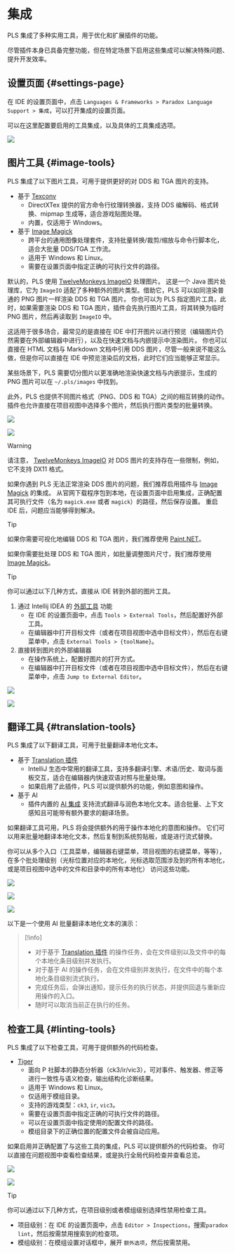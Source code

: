 # 集成

PLS 集成了多种实用工具，用于优化和扩展插件的功能。

尽管插件本身已具备完整功能，但在特定场景下启用这些集成可以解决特殊问题、提升开发效率。

## 设置页面 {#settings-page}

在 IDE 的设置页面中，点击 `Languages & Frameworks > Paradox Language Support > 集成`，可以打开集成的设置页面。

可以在这里配置要启用的工具集成，以及具体的工具集成选项。

![](../images/integrations/integrations_settings_1.png)

## 图片工具 {#image-tools}

PLS 集成了以下图片工具，可用于提供更好的对 DDS 和 TGA 图片的支持。

- 基于 [Texconv](https://github.com/microsoft/DirectXTex/wiki/Texconv)
  - DirectXTex 提供的官方命令行纹理转换器，支持 DDS 编解码、格式转换、mipmap 生成等，适合游戏贴图处理。
  - 内置，仅适用于 Windows。
- 基于 [Image Magick](https://www.imagemagick.org)
  - 跨平台的通用图像处理套件，支持批量转换/裁剪/缩放与命令行脚本化，适合大批量 DDS/TGA 工作流。
  - 适用于 Windows 和 Linux。
  - 需要在设置页面中指定正确的可执行文件的路径。

默认的，PLS 使用 [TwelveMonkeys ImageIO](https://github.com/haraldk/TwelveMonkeys) 处理图片。
这是一个 Java 图片处理库，它为 `ImageIO` 适配了多种额外的图片类型。借助它，PLS 可以如同渲染普通的 PNG 图片一样渲染 DDS 和 TGA 图片。
你也可以为 PLS 指定图片工具，此时，如果需要渲染 DDS 和 TGA 图片，插件会先执行图片工具，将其转换为临时 PNG 图片，然后再读取到 `ImageIO` 中。

这适用于很多场合，最常见的是直接在 IDE 中打开图片以进行预览（编辑图片仍然需要在外部编辑器中进行），以及在快速文档与内嵌提示中渲染图片。
你也可以直接在 HTML 文档与 Markdown 文档中引用 DDS 图片，尽管一般来说不能这么做，但是你可以直接在 IDE 中预览渲染后的文档，此时它们应当能够正常显示。 

某些场景下，PLS 需要切分图片以更准确地渲染快速文档与内嵌提示，生成的 PNG 图片可以在 `~/.pls/images` 中找到。

此外，PLS 也提供不同图片格式（PNG、DDS 和 TGA）之间的相互转换的动作。
插件也允许直接在项目视图中选择多个图片，然后执行图片类型的批量转换。

![](../images/integrations/convert_image_format_1.png)

![](../images/integrations/convert_image_format_2.png)<!--batch-->

> [!warning]
> 请注意， [TwelveMonkeys ImageIO](https://github.com/haraldk/TwelveMonkeys) 对 DDS 图片的支持存在一些限制，例如，它不支持 DX11 格式。
> 
> 如果你遇到 PLS 无法正常渲染 DDS 图片的问题，我们推荐启用插件与 [Image Magick](https://www.imagemagick.org) 的集成。
> 从官网下载程序包到本地，在设置页面中启用集成，正确配置其可执行文件（名为 `magick.exe` 或者 `magick`）的路径，然后保存设置。
> 重启 IDE 后，问题应当能够得到解决。

> [!tip]
> 如果你需要可视化地编辑 DDS 和 TGA 图片，我们推荐使用 [Paint.NET](https://www.getpaint.net)。
> 
> 如果你需要批处理 DDS 和 TGA 图片，如批量调整图片尺寸，我们推荐使用 [Image Magick](https://www.imagemagick.org)。

> [!tip]
> 你可以通过以下几种方式，直接从 IDE 转到外部的图片工具。
> 
> 1. 通过 Intellij IDEA 的 [外部工具](https://www.jetbrains.com/help/idea/configuring-third-party-tools.html) 功能
>    - 在 IDE 的设置页面中，点击 `Tools > External Tools`，然后配置好外部工具。
>    - 在编辑器中打开目标文件（或者在项目视图中选中目标文件），然后在右键菜单中，点击 `External Tools > {toolName}`。
> 2. 直接转到图片的外部编辑器
>    - 在操作系统上，配置好图片的打开方式。
>    - 在编辑器中打开目标文件（或者在项目视图中选中目标文件），然后在右键菜单中，点击 `Jump to External Editor`。
> 
> ![](../images/integrations/jump_to_image_editor_1.png)
> 
> ![](../images/integrations/jump_to_image_editor_2.png)

## 翻译工具 {#translation-tools}

PLS 集成了以下翻译工具，可用于批量翻译本地化文本。

- 基于 [Translation 插件](https://github.com/yiiguxing/TranslationPlugin)
  - IntelliJ 生态中常用的翻译工具，支持多翻译引擎、术语/历史、取词与面板交互，适合在编辑器内快速双语对照与批量处理。
  - 如果启用了此插件，PLS 可以提供额外的功能，例如意图和操作。
- 基于 AI
  - 插件内置的 [AI 集成](ai.md) 支持流式翻译与润色本地化文本。适合批量、上下文感知且可能带有额外要求的翻译场景。

如果翻译工具可用，PLS 将会提供额外的用于操作本地化的意图和操作。
它们可以用来批量地翻译本地化文本，然后复制到系统剪贴板，或是进行流式替换。

你可以从多个入口（工具菜单，编辑器右键菜单，项目视图的右键菜单，等等）， 在多个批处理级别（光标位置对应的本地化，光标选取范围涉及到的所有本地化，或是项目视图中选中的文件和目录中的所有本地化） 访问这些功能。

![](../images/integrations/translation_entry_intentions_1.png)

![](../images/integrations/translation_entry_actions_1.png)

![](../images/integrations/translation_entry_actions_2.png)<!--batch-->

以下是一个使用 AI 批量翻译本地化文本的演示：

<ArtPlayer src="/videos/integrations/translate_and_replace_1.mp4" poster="../images/translate_and_replace_1.png" />

> [!info]
> * 对于基于 [Translation 插件](https://github.com/yiiguxing/TranslationPlugin) 的操作任务，会在文件级别以及文件中的每个本地化条目级别并发执行。
> * 对于基于 AI 的操作任务，会在文件级别并发执行，在文件中的每个本地化条目级别流式执行。
> * 完成任务后，会弹出通知，提示任务的执行状态，并提供回退与重新应用操作的入口。
> * 随时可以取消当前正在执行的任务。

## 检查工具 {#linting-tools}

PLS 集成了以下检查工具，可用于提供额外的代码检查。

- [Tiger](https://github.com/amtep/tiger)
  - 面向 P 社脚本的静态分析器（ck3/ir/vic3），可对事件、触发器、修正等进行一致性与语义检查，输出结构化诊断结果。
  - 适用于 Windows 和 Linux。
  - 仅适用于模组目录。
  - 支持的游戏类型：`ck3`, `ir`, `vic3`。
  - 需要在设置页面中指定正确的可执行文件的路径。
  - 可以在设置页面中指定使用的配置文件的路径。
  - 模组目录下的正确位置的配置文件会被自动应用。

如果启用并正确配置了与这些工具的集成，PLS 可以提供额外的代码检查。
你可以直接在问题视图中查看检查结果，或是执行全局代码检查并查看总览。

![](../images/integrations/lint_results_1.png)

![](../images/integrations/lint_results_2.png)<!--batch-->

> [!tip]
> 你可以通过以下几种方式，在项目级别或者模组级别选择性禁用检查工具。
> 
> - 项目级别：在 IDE 的设置页面中，点击 `Editor > Inspections`，搜索`paradox lint`，然后按需禁用搜索到的检查项。
> - 模组级别：在模组设置对话框中，展开 `额外选项`，然后按需禁用。